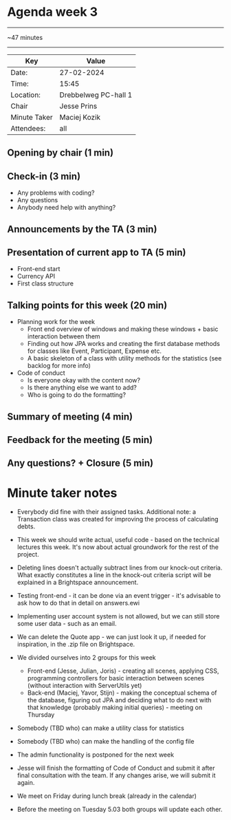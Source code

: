 # Agenda week 3

---

~47 minutes

---
| Key | Value |
| --- | --- |
| Date: | 27-02-2024 |
| Time: | 15:45 |
| Location: | Drebbelweg PC-hall 1 |
| Chair | Jesse Prins |
| Minute Taker | Maciej Kozik |
| Attendees: | all |

## Opening by chair (1 min)
## Check-in (3 min)
- Any problems with coding?
- Any questions
- Anybody need help with anything?
## Announcements by the TA (3 min)
## Presentation of current app to TA (5 min)
- Front-end start
- Currency API
- First class structure
## Talking points for this week (20 min)
- Planning work for the week
  - Front end overview of windows and making these windows + basic interaction between them
  - Finding out how JPA works and creating the first database methods for classes like Event, Participant, Expense etc.
  - A basic skeleton of a class with utility methods for the statistics (see backlog for more info)
- Code of conduct
  - Is everyone okay with the content now?
  - Is there anything else we want to add?
  - Who is going to do the formatting?
## Summary of meeting (4 min)
## Feedback for the meeting (5 min)
## Any questions? + Closure (5 min)
# Minute taker notes
- Everybody did fine with their assigned tasks. Additional note: a Transaction class was created for improving the process of calculating debts.
- This week we should write actual, useful code - based on the technical lectures this week. It's now about actual groundwork for the rest of the project.
- Deleting lines doesn't actually subtract lines from our knock-out criteria. What exactly constitutes a line in the knock-out criteria script will be explained in a Brightspace announcement. 
- Testing front-end - it can be done via an event trigger - it's advisable to ask how to do that in detail on answers.ewi
- Implementing user account system is not allowed, but we can still store some user data - such as an email.
- We can delete the Quote app - we can just look it up, if needed for inspiration, in the .zip file on Brightspace.
- We divided ourselves into 2 groups for this week

  - Front-end (Jesse, Julian, Joris) - creating all scenes, applying CSS, programming controllers for basic interaction between scenes (without interaction with ServerUtils yet)
  - Back-end (Maciej, Yavor, Stijn) - making the conceptual schema of the database, figuring out JPA and deciding what to do next with that knowledge (probably making initial queries) - meeting on Thursday

- Somebody (TBD who) can make a utility class for statistics
- Somebody (TBD who) can make the handling of the config file
- The admin functionality is postponed for the next week
- Jesse will finish the formatting of Code of Conduct and submit it after final consultation with the team. If any changes arise, we will submit it again.
- We meet on Friday during lunch break (already in the calendar)
- Before the meeting on Tuesday 5.03 both groups will update each other.